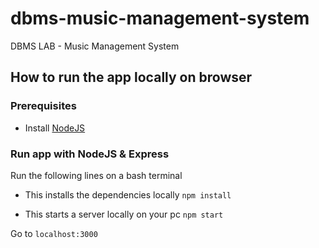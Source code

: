 # dbms-music-management-system
DBMS LAB - Music Management System

## How to run the app locally on browser
### Prerequisites
- Install [NodeJS](https://nodejs.dev/download)

### Run app with NodeJS & Express
Run the following lines on a bash terminal
- This installs the dependencies locally
```npm install```

- This starts a server locally on your pc
```npm start```

Go to ```localhost:3000```
